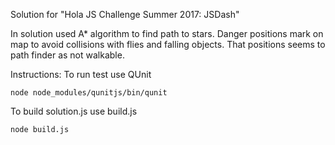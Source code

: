 Solution for "Hola JS Challenge Summer 2017: JSDash"

In solution used A* algorithm to find path to stars.
Danger positions mark on map to avoid collisions with flies and falling objects. That positions seems to path finder as not walkable.

Instructions:
To run test use QUnit
```
node node_modules/qunitjs/bin/qunit
```

To build solution.js use build.js
```
node build.js
```
